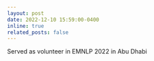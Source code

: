 ```yaml
---
layout: post
date: 2022-12-10 15:59:00-0400
inline: true
related_posts: false
---
```


Served as volunteer in EMNLP 2022 in Abu Dhabi
